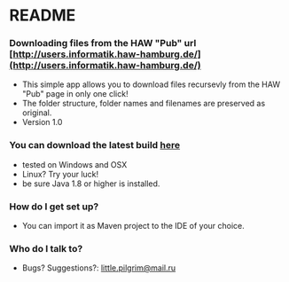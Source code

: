# README #

### Downloading files from the HAW "Pub" url [http://users.informatik.haw-hamburg.de/](http://users.informatik.haw-hamburg.de/) ###
* This simple app allows you to download files recursevly from the HAW "Pub" page in only one click!
* The folder structure, folder names and filenames are preserved as original.
* Version 1.0

### You can download the latest build [here](https://goo.gl/MvASmu) ####
* tested on Windows and OSX
* Linux? Try your luck!
* be sure Java 1.8 or higher is installed.

### How do I get set up? ###
* You can import it as Maven project to the IDE of your choice.

### Who do I talk to? ###
* Bugs? Suggestions?: little.pilgrim@mail.ru

